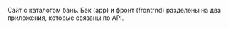 Сайт с каталогом бань. Бэк (app) и фронт (frontrnd) разделены на два приложения, которые связаны по API.
